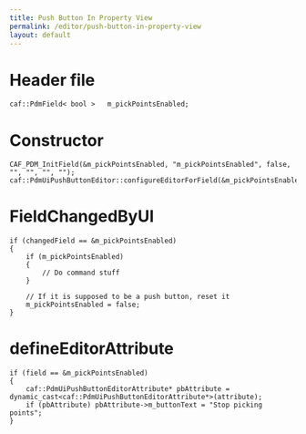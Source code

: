 ```yaml
---
title: Push Button In Property View
permalink: /editor/push-button-in-property-view
layout: default
---
```


# Header file
    
    caf::PdmField< bool >   m_pickPointsEnabled;
    
# Constructor
  
    CAF_PDM_InitField(&m_pickPointsEnabled, "m_pickPointsEnabled", false, "", "", "", "");
    caf::PdmUiPushButtonEditor::configureEditorForField(&m_pickPointsEnabled);
    
# FieldChangedByUI

    if (changedField == &m_pickPointsEnabled)
    {
        if (m_pickPointsEnabled)
        {
            // Do command stuff
        }
        
        // If it is supposed to be a push button, reset it
        m_pickPointsEnabled = false;
    }
    
# defineEditorAttribute
    
    if (field == &m_pickPointsEnabled)
    {
        caf::PdmUiPushButtonEditorAttribute* pbAttribute = dynamic_cast<caf::PdmUiPushButtonEditorAttribute*>(attribute);
        if (pbAttribute) pbAttribute->m_buttonText = "Stop picking points";
    }
